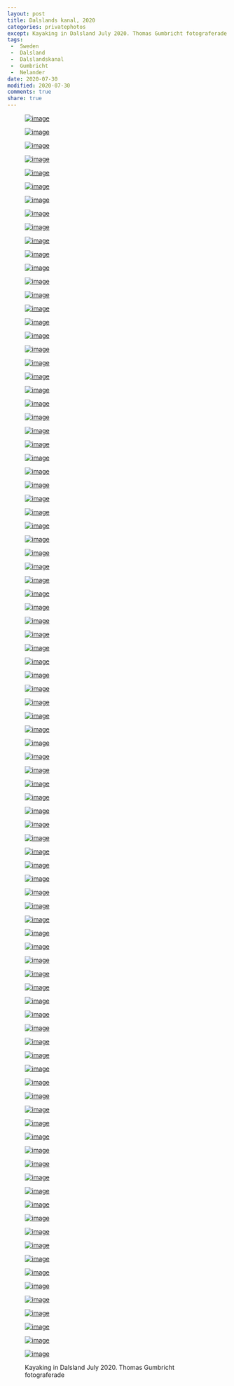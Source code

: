 ```yaml
---
layout: post
title: Dalslands kanal, 2020
categories: privatephotos
except: Kayaking in Dalsland July 2020. Thomas Gumbricht fotograferade.
tags:
 -  Sweden
 -  Dalsland
 -  Dalslandskanal
 -  Gumbricht
 -  Nelander
date: 2020-07-30
modified: 2020-07-30
comments: true
share: true
---
```



<figure class='third'>

<a href="../../photos/se_202007_dalslandskanal-all/se_202007_dalslandskanal-all_m_DSC_4234.jpg"><img src="../../photos/se_202007_dalslandskanal-all/se_202007_dalslandskanal-all_m_DSC_4234.jpg" alt="image"></a>

<a href="../../photos/se_202007_dalslandskanal-all/se_202007_dalslandskanal-all_m_DSC_4235.jpg"><img src="../../photos/se_202007_dalslandskanal-all/se_202007_dalslandskanal-all_m_DSC_4235.jpg" alt="image"></a>

<a href="../../photos/se_202007_dalslandskanal-all/se_202007_dalslandskanal-all_m_DSC_4236.jpg"><img src="../../photos/se_202007_dalslandskanal-all/se_202007_dalslandskanal-all_m_DSC_4236.jpg" alt="image"></a>

<a href="../../photos/se_202007_dalslandskanal-all/se_202007_dalslandskanal-all_m_DSC_4239.jpg"><img src="../../photos/se_202007_dalslandskanal-all/se_202007_dalslandskanal-all_m_DSC_4239.jpg" alt="image"></a>

<a href="../../photos/se_202007_dalslandskanal-all/se_202007_dalslandskanal-all_m_DSC_4240.jpg"><img src="../../photos/se_202007_dalslandskanal-all/se_202007_dalslandskanal-all_m_DSC_4240.jpg" alt="image"></a>

<a href="../../photos/se_202007_dalslandskanal-all/se_202007_dalslandskanal-all_m_DSC_4242.jpg"><img src="../../photos/se_202007_dalslandskanal-all/se_202007_dalslandskanal-all_m_DSC_4242.jpg" alt="image"></a>

<a href="../../photos/se_202007_dalslandskanal-all/se_202007_dalslandskanal-all_m_DSC_4248.jpg"><img src="../../photos/se_202007_dalslandskanal-all/se_202007_dalslandskanal-all_m_DSC_4248.jpg" alt="image"></a>

<a href="../../photos/se_202007_dalslandskanal-all/se_202007_dalslandskanal-all_m_DSC_4249.jpg"><img src="../../photos/se_202007_dalslandskanal-all/se_202007_dalslandskanal-all_m_DSC_4249.jpg" alt="image"></a>

<a href="../../photos/se_202007_dalslandskanal-all/se_202007_dalslandskanal-all_m_DSC_4250.jpg"><img src="../../photos/se_202007_dalslandskanal-all/se_202007_dalslandskanal-all_m_DSC_4250.jpg" alt="image"></a>

<a href="../../photos/se_202007_dalslandskanal-all/se_202007_dalslandskanal-all_m_DSC_4251.jpg"><img src="../../photos/se_202007_dalslandskanal-all/se_202007_dalslandskanal-all_m_DSC_4251.jpg" alt="image"></a>

<a href="../../photos/se_202007_dalslandskanal-all/se_202007_dalslandskanal-all_m_DSC_4253.jpg"><img src="../../photos/se_202007_dalslandskanal-all/se_202007_dalslandskanal-all_m_DSC_4253.jpg" alt="image"></a>

<a href="../../photos/se_202007_dalslandskanal-all/se_202007_dalslandskanal-all_m_DSC_4256.jpg"><img src="../../photos/se_202007_dalslandskanal-all/se_202007_dalslandskanal-all_m_DSC_4256.jpg" alt="image"></a>

<a href="../../photos/se_202007_dalslandskanal-all/se_202007_dalslandskanal-all_m_DSC_4257.jpg"><img src="../../photos/se_202007_dalslandskanal-all/se_202007_dalslandskanal-all_m_DSC_4257.jpg" alt="image"></a>

<a href="../../photos/se_202007_dalslandskanal-all/se_202007_dalslandskanal-all_m_DSC_4259.jpg"><img src="../../photos/se_202007_dalslandskanal-all/se_202007_dalslandskanal-all_m_DSC_4259.jpg" alt="image"></a>

<a href="../../photos/se_202007_dalslandskanal-all/se_202007_dalslandskanal-all_m_DSC_4263.jpg"><img src="../../photos/se_202007_dalslandskanal-all/se_202007_dalslandskanal-all_m_DSC_4263.jpg" alt="image"></a>

<a href="../../photos/se_202007_dalslandskanal-all/se_202007_dalslandskanal-all_m_DSC_4265.jpg"><img src="../../photos/se_202007_dalslandskanal-all/se_202007_dalslandskanal-all_m_DSC_4265.jpg" alt="image"></a>

<a href="../../photos/se_202007_dalslandskanal-all/se_202007_dalslandskanal-all_m_DSC_4266.jpg"><img src="../../photos/se_202007_dalslandskanal-all/se_202007_dalslandskanal-all_m_DSC_4266.jpg" alt="image"></a>

<a href="../../photos/se_202007_dalslandskanal-all/se_202007_dalslandskanal-all_m_DSC_4268.jpg"><img src="../../photos/se_202007_dalslandskanal-all/se_202007_dalslandskanal-all_m_DSC_4268.jpg" alt="image"></a>

<a href="../../photos/se_202007_dalslandskanal-all/se_202007_dalslandskanal-all_m_DSC_4269.jpg"><img src="../../photos/se_202007_dalslandskanal-all/se_202007_dalslandskanal-all_m_DSC_4269.jpg" alt="image"></a>

<a href="../../photos/se_202007_dalslandskanal-all/se_202007_dalslandskanal-all_m_DSC_4271.jpg"><img src="../../photos/se_202007_dalslandskanal-all/se_202007_dalslandskanal-all_m_DSC_4271.jpg" alt="image"></a>

<a href="../../photos/se_202007_dalslandskanal-all/se_202007_dalslandskanal-all_m_DSC_4272.jpg"><img src="../../photos/se_202007_dalslandskanal-all/se_202007_dalslandskanal-all_m_DSC_4272.jpg" alt="image"></a>

<a href="../../photos/se_202007_dalslandskanal-all/se_202007_dalslandskanal-all_m_DSC_4275.jpg"><img src="../../photos/se_202007_dalslandskanal-all/se_202007_dalslandskanal-all_m_DSC_4275.jpg" alt="image"></a>

<a href="../../photos/se_202007_dalslandskanal-all/se_202007_dalslandskanal-all_m_DSC_4277.jpg"><img src="../../photos/se_202007_dalslandskanal-all/se_202007_dalslandskanal-all_m_DSC_4277.jpg" alt="image"></a>

<a href="../../photos/se_202007_dalslandskanal-all/se_202007_dalslandskanal-all_m_DSC_4278.jpg"><img src="../../photos/se_202007_dalslandskanal-all/se_202007_dalslandskanal-all_m_DSC_4278.jpg" alt="image"></a>

<a href="../../photos/se_202007_dalslandskanal-all/se_202007_dalslandskanal-all_m_DSC_4281.jpg"><img src="../../photos/se_202007_dalslandskanal-all/se_202007_dalslandskanal-all_m_DSC_4281.jpg" alt="image"></a>

<a href="../../photos/se_202007_dalslandskanal-all/se_202007_dalslandskanal-all_m_DSC_4282.jpg"><img src="../../photos/se_202007_dalslandskanal-all/se_202007_dalslandskanal-all_m_DSC_4282.jpg" alt="image"></a>

<a href="../../photos/se_202007_dalslandskanal-all/se_202007_dalslandskanal-all_m_DSC_4283.jpg"><img src="../../photos/se_202007_dalslandskanal-all/se_202007_dalslandskanal-all_m_DSC_4283.jpg" alt="image"></a>

<a href="../../photos/se_202007_dalslandskanal-all/se_202007_dalslandskanal-all_m_DSC_4285.jpg"><img src="../../photos/se_202007_dalslandskanal-all/se_202007_dalslandskanal-all_m_DSC_4285.jpg" alt="image"></a>

<a href="../../photos/se_202007_dalslandskanal-all/se_202007_dalslandskanal-all_m_DSC_4288.jpg"><img src="../../photos/se_202007_dalslandskanal-all/se_202007_dalslandskanal-all_m_DSC_4288.jpg" alt="image"></a>

<a href="../../photos/se_202007_dalslandskanal-all/se_202007_dalslandskanal-all_m_DSC_4290.jpg"><img src="../../photos/se_202007_dalslandskanal-all/se_202007_dalslandskanal-all_m_DSC_4290.jpg" alt="image"></a>

<a href="../../photos/se_202007_dalslandskanal-all/se_202007_dalslandskanal-all_m_DSC_4292.jpg"><img src="../../photos/se_202007_dalslandskanal-all/se_202007_dalslandskanal-all_m_DSC_4292.jpg" alt="image"></a>

<a href="../../photos/se_202007_dalslandskanal-all/se_202007_dalslandskanal-all_m_DSC_4293.jpg"><img src="../../photos/se_202007_dalslandskanal-all/se_202007_dalslandskanal-all_m_DSC_4293.jpg" alt="image"></a>

<a href="../../photos/se_202007_dalslandskanal-all/se_202007_dalslandskanal-all_m_DSC_4294.jpg"><img src="../../photos/se_202007_dalslandskanal-all/se_202007_dalslandskanal-all_m_DSC_4294.jpg" alt="image"></a>

<a href="../../photos/se_202007_dalslandskanal-all/se_202007_dalslandskanal-all_m_DSC_4298.jpg"><img src="../../photos/se_202007_dalslandskanal-all/se_202007_dalslandskanal-all_m_DSC_4298.jpg" alt="image"></a>

<a href="../../photos/se_202007_dalslandskanal-all/se_202007_dalslandskanal-all_m_DSC_4303.jpg"><img src="../../photos/se_202007_dalslandskanal-all/se_202007_dalslandskanal-all_m_DSC_4303.jpg" alt="image"></a>

<a href="../../photos/se_202007_dalslandskanal-all/se_202007_dalslandskanal-all_m_DSC_4305.jpg"><img src="../../photos/se_202007_dalslandskanal-all/se_202007_dalslandskanal-all_m_DSC_4305.jpg" alt="image"></a>

<a href="../../photos/se_202007_dalslandskanal-all/se_202007_dalslandskanal-all_m_DSC_4307.jpg"><img src="../../photos/se_202007_dalslandskanal-all/se_202007_dalslandskanal-all_m_DSC_4307.jpg" alt="image"></a>

<a href="../../photos/se_202007_dalslandskanal-all/se_202007_dalslandskanal-all_m_DSC_4308.jpg"><img src="../../photos/se_202007_dalslandskanal-all/se_202007_dalslandskanal-all_m_DSC_4308.jpg" alt="image"></a>

<a href="../../photos/se_202007_dalslandskanal-all/se_202007_dalslandskanal-all_m_DSC_4309.jpg"><img src="../../photos/se_202007_dalslandskanal-all/se_202007_dalslandskanal-all_m_DSC_4309.jpg" alt="image"></a>

<a href="../../photos/se_202007_dalslandskanal-all/se_202007_dalslandskanal-all_m_DSC_4310.jpg"><img src="../../photos/se_202007_dalslandskanal-all/se_202007_dalslandskanal-all_m_DSC_4310.jpg" alt="image"></a>

<a href="../../photos/se_202007_dalslandskanal-all/se_202007_dalslandskanal-all_m_DSC_4311.jpg"><img src="../../photos/se_202007_dalslandskanal-all/se_202007_dalslandskanal-all_m_DSC_4311.jpg" alt="image"></a>

<a href="../../photos/se_202007_dalslandskanal-all/se_202007_dalslandskanal-all_m_DSC_4312.jpg"><img src="../../photos/se_202007_dalslandskanal-all/se_202007_dalslandskanal-all_m_DSC_4312.jpg" alt="image"></a>

<a href="../../photos/se_202007_dalslandskanal-all/se_202007_dalslandskanal-all_m_DSC_4313.jpg"><img src="../../photos/se_202007_dalslandskanal-all/se_202007_dalslandskanal-all_m_DSC_4313.jpg" alt="image"></a>

<a href="../../photos/se_202007_dalslandskanal-all/se_202007_dalslandskanal-all_m_DSC_4314.jpg"><img src="../../photos/se_202007_dalslandskanal-all/se_202007_dalslandskanal-all_m_DSC_4314.jpg" alt="image"></a>

<a href="../../photos/se_202007_dalslandskanal-all/se_202007_dalslandskanal-all_m_DSC_4315.jpg"><img src="../../photos/se_202007_dalslandskanal-all/se_202007_dalslandskanal-all_m_DSC_4315.jpg" alt="image"></a>

<a href="../../photos/se_202007_dalslandskanal-all/se_202007_dalslandskanal-all_m_DSC_4316.jpg"><img src="../../photos/se_202007_dalslandskanal-all/se_202007_dalslandskanal-all_m_DSC_4316.jpg" alt="image"></a>

<a href="../../photos/se_202007_dalslandskanal-all/se_202007_dalslandskanal-all_m_DSC_4317.jpg"><img src="../../photos/se_202007_dalslandskanal-all/se_202007_dalslandskanal-all_m_DSC_4317.jpg" alt="image"></a>

<a href="../../photos/se_202007_dalslandskanal-all/se_202007_dalslandskanal-all_m_DSC_4319.jpg"><img src="../../photos/se_202007_dalslandskanal-all/se_202007_dalslandskanal-all_m_DSC_4319.jpg" alt="image"></a>

<a href="../../photos/se_202007_dalslandskanal-all/se_202007_dalslandskanal-all_m_DSC_4320.jpg"><img src="../../photos/se_202007_dalslandskanal-all/se_202007_dalslandskanal-all_m_DSC_4320.jpg" alt="image"></a>

<a href="../../photos/se_202007_dalslandskanal-all/se_202007_dalslandskanal-all_m_DSC_4322.jpg"><img src="../../photos/se_202007_dalslandskanal-all/se_202007_dalslandskanal-all_m_DSC_4322.jpg" alt="image"></a>

<a href="../../photos/se_202007_dalslandskanal-all/se_202007_dalslandskanal-all_m_DSC_4324.jpg"><img src="../../photos/se_202007_dalslandskanal-all/se_202007_dalslandskanal-all_m_DSC_4324.jpg" alt="image"></a>

<a href="../../photos/se_202007_dalslandskanal-all/se_202007_dalslandskanal-all_m_DSC_4325.jpg"><img src="../../photos/se_202007_dalslandskanal-all/se_202007_dalslandskanal-all_m_DSC_4325.jpg" alt="image"></a>

<a href="../../photos/se_202007_dalslandskanal-all/se_202007_dalslandskanal-all_m_DSC_4327.jpg"><img src="../../photos/se_202007_dalslandskanal-all/se_202007_dalslandskanal-all_m_DSC_4327.jpg" alt="image"></a>

<a href="../../photos/se_202007_dalslandskanal-all/se_202007_dalslandskanal-all_m_DSC_4328.jpg"><img src="../../photos/se_202007_dalslandskanal-all/se_202007_dalslandskanal-all_m_DSC_4328.jpg" alt="image"></a>

<a href="../../photos/se_202007_dalslandskanal-all/se_202007_dalslandskanal-all_m_DSC_4334.jpg"><img src="../../photos/se_202007_dalslandskanal-all/se_202007_dalslandskanal-all_m_DSC_4334.jpg" alt="image"></a>

<a href="../../photos/se_202007_dalslandskanal-all/se_202007_dalslandskanal-all_m_DSC_4336.jpg"><img src="../../photos/se_202007_dalslandskanal-all/se_202007_dalslandskanal-all_m_DSC_4336.jpg" alt="image"></a>

<a href="../../photos/se_202007_dalslandskanal-all/se_202007_dalslandskanal-all_m_DSC_4337.jpg"><img src="../../photos/se_202007_dalslandskanal-all/se_202007_dalslandskanal-all_m_DSC_4337.jpg" alt="image"></a>

<a href="../../photos/se_202007_dalslandskanal-all/se_202007_dalslandskanal-all_m_DSC_4340.jpg"><img src="../../photos/se_202007_dalslandskanal-all/se_202007_dalslandskanal-all_m_DSC_4340.jpg" alt="image"></a>

<a href="../../photos/se_202007_dalslandskanal-all/se_202007_dalslandskanal-all_m_DSC_4341.jpg"><img src="../../photos/se_202007_dalslandskanal-all/se_202007_dalslandskanal-all_m_DSC_4341.jpg" alt="image"></a>

<a href="../../photos/se_202007_dalslandskanal-all/se_202007_dalslandskanal-all_m_DSC_4344.jpg"><img src="../../photos/se_202007_dalslandskanal-all/se_202007_dalslandskanal-all_m_DSC_4344.jpg" alt="image"></a>

<a href="../../photos/se_202007_dalslandskanal-all/se_202007_dalslandskanal-all_m_DSC_4345.jpg"><img src="../../photos/se_202007_dalslandskanal-all/se_202007_dalslandskanal-all_m_DSC_4345.jpg" alt="image"></a>

<a href="../../photos/se_202007_dalslandskanal-all/se_202007_dalslandskanal-all_m_DSC_4346.jpg"><img src="../../photos/se_202007_dalslandskanal-all/se_202007_dalslandskanal-all_m_DSC_4346.jpg" alt="image"></a>

<a href="../../photos/se_202007_dalslandskanal-all/se_202007_dalslandskanal-all_m_DSC_4349.jpg"><img src="../../photos/se_202007_dalslandskanal-all/se_202007_dalslandskanal-all_m_DSC_4349.jpg" alt="image"></a>

<a href="../../photos/se_202007_dalslandskanal-all/se_202007_dalslandskanal-all_m_DSC_4350.jpg"><img src="../../photos/se_202007_dalslandskanal-all/se_202007_dalslandskanal-all_m_DSC_4350.jpg" alt="image"></a>

<a href="../../photos/se_202007_dalslandskanal-all/se_202007_dalslandskanal-all_m_DSC_4351.jpg"><img src="../../photos/se_202007_dalslandskanal-all/se_202007_dalslandskanal-all_m_DSC_4351.jpg" alt="image"></a>

<a href="../../photos/se_202007_dalslandskanal-all/se_202007_dalslandskanal-all_m_DSC_4356.jpg"><img src="../../photos/se_202007_dalslandskanal-all/se_202007_dalslandskanal-all_m_DSC_4356.jpg" alt="image"></a>

<a href="../../photos/se_202007_dalslandskanal-all/se_202007_dalslandskanal-all_m_DSC_4359.jpg"><img src="../../photos/se_202007_dalslandskanal-all/se_202007_dalslandskanal-all_m_DSC_4359.jpg" alt="image"></a>

<a href="../../photos/se_202007_dalslandskanal-all/se_202007_dalslandskanal-all_m_DSC_4360.jpg"><img src="../../photos/se_202007_dalslandskanal-all/se_202007_dalslandskanal-all_m_DSC_4360.jpg" alt="image"></a>

<a href="../../photos/se_202007_dalslandskanal-all/se_202007_dalslandskanal-all_m_DSC_4361.jpg"><img src="../../photos/se_202007_dalslandskanal-all/se_202007_dalslandskanal-all_m_DSC_4361.jpg" alt="image"></a>

<a href="../../photos/se_202007_dalslandskanal-all/se_202007_dalslandskanal-all_m_DSC_4364.jpg"><img src="../../photos/se_202007_dalslandskanal-all/se_202007_dalslandskanal-all_m_DSC_4364.jpg" alt="image"></a>

<a href="../../photos/se_202007_dalslandskanal-all/se_202007_dalslandskanal-all_m_DSC_4368.jpg"><img src="../../photos/se_202007_dalslandskanal-all/se_202007_dalslandskanal-all_m_DSC_4368.jpg" alt="image"></a>

<a href="../../photos/se_202007_dalslandskanal-all/se_202007_dalslandskanal-all_m_DSC_4369.jpg"><img src="../../photos/se_202007_dalslandskanal-all/se_202007_dalslandskanal-all_m_DSC_4369.jpg" alt="image"></a>

<a href="../../photos/se_202007_dalslandskanal-all/se_202007_dalslandskanal-all_m_DSC_4370.jpg"><img src="../../photos/se_202007_dalslandskanal-all/se_202007_dalslandskanal-all_m_DSC_4370.jpg" alt="image"></a>

<a href="../../photos/se_202007_dalslandskanal-all/se_202007_dalslandskanal-all_m_DSC_4371.jpg"><img src="../../photos/se_202007_dalslandskanal-all/se_202007_dalslandskanal-all_m_DSC_4371.jpg" alt="image"></a>

<a href="../../photos/se_202007_dalslandskanal-all/se_202007_dalslandskanal-all_m_DSC_4372.jpg"><img src="../../photos/se_202007_dalslandskanal-all/se_202007_dalslandskanal-all_m_DSC_4372.jpg" alt="image"></a>

<a href="../../photos/se_202007_dalslandskanal-all/se_202007_dalslandskanal-all_m_DSC_4373.jpg"><img src="../../photos/se_202007_dalslandskanal-all/se_202007_dalslandskanal-all_m_DSC_4373.jpg" alt="image"></a>

<a href="../../photos/se_202007_dalslandskanal-all/se_202007_dalslandskanal-all_m_DSC_4374.jpg"><img src="../../photos/se_202007_dalslandskanal-all/se_202007_dalslandskanal-all_m_DSC_4374.jpg" alt="image"></a>

<a href="../../photos/se_202007_dalslandskanal-all/se_202007_dalslandskanal-all_m_DSC_4375.jpg"><img src="../../photos/se_202007_dalslandskanal-all/se_202007_dalslandskanal-all_m_DSC_4375.jpg" alt="image"></a>

<a href="../../photos/se_202007_dalslandskanal-all/se_202007_dalslandskanal-all_m_DSC_4378.jpg"><img src="../../photos/se_202007_dalslandskanal-all/se_202007_dalslandskanal-all_m_DSC_4378.jpg" alt="image"></a>

<a href="../../photos/se_202007_dalslandskanal-all/se_202007_dalslandskanal-all_m_DSC_4379.jpg"><img src="../../photos/se_202007_dalslandskanal-all/se_202007_dalslandskanal-all_m_DSC_4379.jpg" alt="image"></a>

<a href="../../photos/se_202007_dalslandskanal-all/se_202007_dalslandskanal-all_m_DSC_4380.jpg"><img src="../../photos/se_202007_dalslandskanal-all/se_202007_dalslandskanal-all_m_DSC_4380.jpg" alt="image"></a>

<a href="../../photos/se_202007_dalslandskanal-all/se_202007_dalslandskanal-all_m_DSC_4383.jpg"><img src="../../photos/se_202007_dalslandskanal-all/se_202007_dalslandskanal-all_m_DSC_4383.jpg" alt="image"></a>

<a href="../../photos/se_202007_dalslandskanal-all/se_202007_dalslandskanal-all_m_DSC_4387.jpg"><img src="../../photos/se_202007_dalslandskanal-all/se_202007_dalslandskanal-all_m_DSC_4387.jpg" alt="image"></a>

<a href="../../photos/se_202007_dalslandskanal-all/se_202007_dalslandskanal-all_m_DSC_4388.jpg"><img src="../../photos/se_202007_dalslandskanal-all/se_202007_dalslandskanal-all_m_DSC_4388.jpg" alt="image"></a>

<a href="../../photos/se_202007_dalslandskanal-all/se_202007_dalslandskanal-all_m_DSC_4389.jpg"><img src="../../photos/se_202007_dalslandskanal-all/se_202007_dalslandskanal-all_m_DSC_4389.jpg" alt="image"></a>

<a href="../../photos/se_202007_dalslandskanal-all/se_202007_dalslandskanal-all_m_DSC_4391.jpg"><img src="../../photos/se_202007_dalslandskanal-all/se_202007_dalslandskanal-all_m_DSC_4391.jpg" alt="image"></a>

<a href="../../photos/se_202007_dalslandskanal-all/se_202007_dalslandskanal-all_m_DSC_4393.jpg"><img src="../../photos/se_202007_dalslandskanal-all/se_202007_dalslandskanal-all_m_DSC_4393.jpg" alt="image"></a>

<a href="../../photos/se_202007_dalslandskanal-all/se_202007_dalslandskanal-all_m_DSC_4395.jpg"><img src="../../photos/se_202007_dalslandskanal-all/se_202007_dalslandskanal-all_m_DSC_4395.jpg" alt="image"></a>

<a href="../../photos/se_202007_dalslandskanal-all/se_202007_dalslandskanal-all_m_DSC_4397.jpg"><img src="../../photos/se_202007_dalslandskanal-all/se_202007_dalslandskanal-all_m_DSC_4397.jpg" alt="image"></a>

<a href="../../photos/se_202007_dalslandskanal-all/se_202007_dalslandskanal-all_m_DSC_4398.jpg"><img src="../../photos/se_202007_dalslandskanal-all/se_202007_dalslandskanal-all_m_DSC_4398.jpg" alt="image"></a>

<a href="../../photos/se_202007_dalslandskanal-all/se_202007_dalslandskanal-all_m_DSC_4399.jpg"><img src="../../photos/se_202007_dalslandskanal-all/se_202007_dalslandskanal-all_m_DSC_4399.jpg" alt="image"></a>

<a href="../../photos/se_202007_dalslandskanal-all/se_202007_dalslandskanal-all_m_DSC_4404.jpg"><img src="../../photos/se_202007_dalslandskanal-all/se_202007_dalslandskanal-all_m_DSC_4404.jpg" alt="image"></a>

<figcaption>Kayaking in Dalsland July 2020. Thomas Gumbricht fotograferade</figcaption>

</figure>

